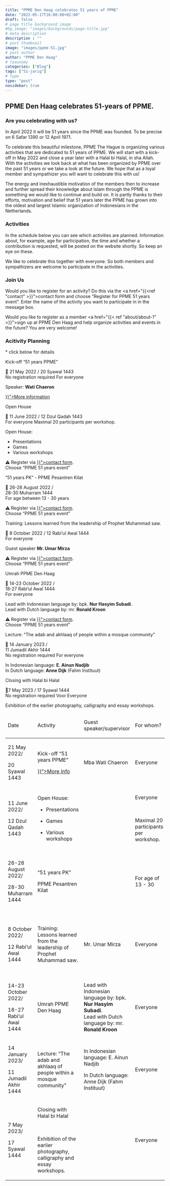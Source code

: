 ```yaml
---
title: "PPME Den Haag celebrates 51 years of PPME"
date: "2022-05-17T16:00:00+02:00"
draft: false
# page title background image
#bg_image: "images/backgrounds/page-title.jpg"
# meta description
description : ""
# post thumbnail
image: "images/ppme-51.jpg"
# post author
author: "PPME Den Haag"
# taxonomy
categories: ["Blog"]
tags: ["51-jarig"]
# type
type: "post"
nosidebar: true
---
```


## PPME Den Haag celebrates 51-years of PPME.
### Are you celebrating with us?
 
In April 2022 it will be 51 years since the PPME was founded. To be precise on 6 Safar 1390 or 12 April 1971.
 
To celebrate this beautiful milestone, PPME The Hague is organizing various activities that are dedicated to 51 years of PPME. We will start with a kick-off in May 2022 and close a year later with a Halal bi Halal, in sha Allah. With the activities we look back at what has been organized by PPME over the past 51 years or we take a look at the future. We hope that as a loyal member and sympathizer you will want to celebrate this with us!
 
The energy and inexhaustible motivation of the members then to increase and further spread their knowledge about Islam through the PPME is something we would like to continue and build on. It is partly thanks to their efforts, motivation and belief that 51 years later the PPME has grown into the oldest and largest Islamic organization of Indonesians in the Netherlands.


### Activities
In the schedule below you can see which activities are planned. Information about, for example, age for participation, the time and whether a contribution is requested, will be posted on the website shortly. So keep an eye on these.
 
We like to celebrate this together with everyone. So both members and sympathizers are welcome to participate in the activities.

### Join Us
Would you like to register for an activity? Do this via the <a href="{{<ref "contact" >}}">contact form</a> and choose “Register for PPME 51 years event”. Enter the name of the activity you want to participate in in the message box.
 
Would you like to register as a member <a href="{{< ref "about/about-1" >}}">sign up</a> at PPME Den Haag and help organize activities and events in the future? You are very welcome!

### Acitivity Planning

<div class="d-lg-none">
<p class="font-weight-lighter">* click below for details</p>
<div id="accordion">
  <div class="card">
    <div class="card-header alert-primary text-center" id="heading1"  data-toggle="collapse" data-target="#collapse1" aria-expanded="false" aria-controls="collapse1">
          <p>Kick-off “51 years PPME”</p>
          📅 21 May 2022 / 20 Syawal 1443
    </div>
    <div id="collapse1" class="collapse" aria-labelledby="heading1" data-parent="#accordion">
      <div class="card-body">
        <span class="badge badge-pill  badge-success">No registration required</span>
        <span class="badge badge-pill badge-success">For everyone</span>      
        <p> Speaker: <strong>Wati Chaeron</strong></p>
        <p><a href="{{< ref "event/kickoff-51">}}">More information</a></p>
      </div>
    </div>
  </div>
  <div class="card">
    <div class="card-header alert-primary text-center" id="heading2"  data-toggle="collapse" data-target="#collapse2" aria-expanded="false" aria-controls="collapse2">
          <p>Open House</p>
          📅 11 June 2022 / 12 Dzul Qadah 1443
    </div>
    <div id="collapse2" class="collapse" aria-labelledby="heading2" data-parent="#accordion">
      <div class="card-body">
            <span class="badge badge-pill badge-success">For everyone</span>
            <span class="badge badge-pill badge-warning">Maximal 20 participants per workshop.</span>
            <p>
            Open House:
            <ul>
            <li>Presentations</li>
            <li>Games</li>
            <li>Various workshops</li>
            </ul>
            </p>
            <p>⚠️ Register via  <a href="{{< ref "contact" >}}">contact form</a>.<br/>Choose  “PPME 51 years event"</p>
      </div>
    </div>
  </div>

  <div class="card">
    <div class="card-header alert-primary text-center" id="heading3"  data-toggle="collapse" data-target="#collapse3" aria-expanded="false" aria-controls="collapse3">
          <p>“51 years PK” - PPME Pesantren Kilat</p>📅 26-28 August 2022 /<br/>28-30 Muharram 1444
    </div>
    <div id="collapse3" class="collapse" aria-labelledby="heading3" data-parent="#accordion">
      <div class="card-body">
            <span class="badge badge-pill badge-warning">For age between 13 - 30 years</span>
            <p>⚠️ Register via  <a href="{{< ref "contact" >}}">contact form</a>.<br/>Choose  “PPME 51 years event"</p>
      </div>
    </div>
  </div>
  <div class="card">
    <div class="card-header alert-primary text-center" id="heading4"  data-toggle="collapse" data-target="#collapse4" aria-expanded="false" aria-controls="collapse4">
          <p>Training: Lessons learned from the leadership of Prophet Muhammad saw.</p>
          📅 8 October 2022 / 12 Rabi’ul Awal 1444
    </div>
    <div id="collapse4" class="collapse" aria-labelledby="heading4" data-parent="#accordion">
      <div class="card-body">
            <span class="badge badge-pill badge-success">For everyone</span>
            <p>Guest speaker <strong>Mr. Umar Mirza</strong>            </p>
            <p>⚠️ Register via  <a href="{{< ref "contact" >}}">contact form</a>.<br/>Choose  “PPME 51 years event"</p>
      </div>
    </div>
  </div>

  <div class="card">
    <div class="card-header alert-primary text-center" id="heading5"  data-toggle="collapse" data-target="#collapse5" aria-expanded="false" aria-controls="collapse5">
          <p>Umrah PPME Den Haag</p>
          📅 14-23 October 2022 /<br/> 18-27 Rabi’ul Awal 1444
    </div>
    <div id="collapse5" class="collapse" aria-labelledby="heading5" data-parent="#accordion">
      <div class="card-body">
            <span class="badge badge-pill badge-success">For everyone</span>
            <p>Lead with Indonesian language by: bpk. <strong>Nur Hasyim Subadi</strong>.<br/>
            Lead with Dutch language by: mr. <strong>Ronald Kroon</strong></p>
            <p>⚠️ Register via  <a href="{{< ref "contact" >}}">contact form</a>.<br/>Choose  “PPME 51 years event"</p>
      </div>
    </div>
  </div>

  <div class="card">
    <div class="card-header alert-primary text-center" id="heading6"  data-toggle="collapse" data-target="#collapse6" aria-expanded="false" aria-controls="collapse6">
          <p>Lecture: “The adab and akhlaaq of people within a mosque community”</p>
          📅 14 January 2023 /<br/>11 Jumadil Akhir 1444
    </div>
    <div id="collapse6" class="collapse" aria-labelledby="heading6" data-parent="#accordion">
      <div class="card-body">
            <span class="badge badge-pill  badge-success">No registration required</span>
            <span class="badge badge-pill badge-success">For everyone</span>
            <p>In Indonesian language: <strong>E. Ainun Nadjib</strong><br/>In Dutch language: <strong>Anne Dijk</strong> (Fahm Instituut)
</p>
      </div>
    </div>
  </div>

  <div class="card">
    <div class="card-header alert-primary text-center" id="heading7"  data-toggle="collapse" data-target="#collapse7" aria-expanded="false" aria-controls="collapse7">
          <p>Closing with Halal bi Halal</p>
          📅7 May 2023 / 17 Syawal 1444
    </div>
    <div id="collapse7" class="collapse" aria-labelledby="heading7" data-parent="#accordion">
      <div class="card-body">
            <span class="badge badge-pill  badge-success">No registration required</span>
            <span class="badge badge-pill badge-success">Voor Everyone</span>
            <p>Exhibition of the earlier photography, calligraphy and essay workshops.</p>
      </div>
    </div>
  </div>

</div>

</div>
<div class="d-none d-lg-block">
    <table class="table">
        <thead>
            <tr class="table-primary">
                <td>
                    <p><span>Date</span>
                    </p>
                </td>
                <td>
                    <p><span>Activity</span>
                    </p>
                </td>
                <td>
                    <p><span>Guest speaker/supervisor</span>
                    </p>
                </td>
                <td>
                    <p><span>For whom?</span></p>
                </td>
                <td>
                    <p><span>Sign up?</span>
                    </p>
                </td>
            </tr>
        </thead>
        <tbody>
            <tr>
                <td>
                    <p><span>21 May 2022/</span></p>
                    <p><span>20 Syawal 1443</span></p>
                </td>
                <td>
                    <p><span>Kick-off &ldquo;51 years PPME&rdquo;</span></p>
                    <p><a href="{{< ref "event/kickoff-51">}}">More Info</a></p>
                </td>
                <td>
                    <p><span>Mba Wati Chaeron</span></p>
                </td>
                <td>
                    <p><span>Everyone</span>
                    </p>
                </td>
                <td>
                    <p><span>No</span>
                    </p>
                </td>
            </tr>
            <tr>
                <td rowspan="6">
                    <p><span>11 June 2022/</span></p>
                    <p><span>12 Dzul Qadah 1443</span></p>
                </td>
                <td rowspan="6">
                    <p><span>Open House:</span></p>
                    <ul>
                        <li aria-level="1">
                            <p role="presentation">
                                <span>Presentations</span>
                            </p>
                        </li>
                        <li aria-level="1">
                            <p role="presentation">
                                <span>Games&nbsp;</span>
                            </p>
                        </li>
                        <li aria-level="1">
                            <p role="presentation">
                                <span>Various workshops&nbsp;</span>
                            </p>
                        </li>
                    </ul>
                </td>
                <td rowspan="6">
                    <br />
                </td>
                <td rowspan="6">
                    <p><span>Everyone</span>
                    </p><br />
                    <p><span>Maximal 20 participants per workshop.</span></p>
                </td>
                <td rowspan="6">
                    <p><span>⚠️ Register via  <a href="{{< ref "contact" >}}">contact form</a>.<br/>Choose  “PPME 51 years event"</span></p>
                </td>
            </tr>
            <tr></tr>
            <tr></tr>
            <tr></tr>
            <tr></tr>
            <tr></tr>
            <tr>
                <td rowspan="3">
                    <p><span>26-28 August 2022/</span></p>
                    <p><span>28-30 Muharram 1444</span></p>
                </td>
                <td rowspan="3">
                    <p><span>&ldquo;51 years PK&rdquo;</span></p>
                    <p><span>PPME Pesantren Kilat</span></p>
                </td>
                <td rowspan="3">
                    <br />
                </td>
                <td rowspan="3">
                    <p><span>For age of 13 - 30</span></p>
                </td>
                <td rowspan="3">
                    <p><span>⚠️ Register via  <a href="{{< ref "contact" >}}">contact form</a>.<br/>Choose  “PPME 51 years event"</span></p>
                </td>
            </tr>
            <tr></tr>
            <tr></tr>
            <tr>
                <td>
                    <p><span>8 October 2022/</span></p>
                    <p><span>12 Rabi&rsquo;ul Awal 1444</span></p>
                </td>
                <td>
                    <p><span>Training: Lessons learned from the leadership of Prophet Muhammad saw.</span></p>
                </td>
                <td>
                    <p><span>Mr. Umar Mirza</span></p>
                </td>
                <td>
                    <p><span>Everyone</span>
                    </p>
                </td>
                <td>
                    <p><span>⚠️ Register via  <a href="{{< ref "contact" >}}">contact form</a>.<br/>Choose  “PPME 51 years event"</span></p>
                </td>
            </tr>
            <tr>
                <td rowspan="2">
                    <p><span>14-23 October 2022/</span></p>
                    <p><span>18-27 Rabi&rsquo;ul Awal 1444</span></p>
                </td>
                <td rowspan="2">
                    <p><span>Umrah PPME Den Haag</span></p>
                </td>
                <td rowspan="2">
                    <p>Lead with Indonesian language by: bpk. <strong>Nur Hasyim Subadi</strong>.<br/>
            Lead with Dutch language by: mr. <strong>Ronald Kroon</strong></p>
                </td>
                <td rowspan="2">
                    <p><span>Everyone</span>
                    </p>
                </td>
                <td rowspan="2">
                    <p><span>⚠️ Register via  <a href="{{< ref "contact" >}}">contact form</a>.<br/>Choose  “PPME 51 years event"</span></p>
                </td>
            </tr>
            <tr ></tr>
            <tr>
                <td rowspan="2">
                    <p><span>14 January 2023/</span></p>
                    <p><span>11 Jumadil Akhir 1444</span></p>
                </td>
                <td rowspan="2">
                    <p><span>Lecture: “The adab and akhlaaq of people within a mosque community”</span></p>
                </td>
                <td rowspan="2">
                    <p><span>In Indonesian language: E. Ainun Nadjib</span></p>
                    <p><span>In Dutch language: Anne Dijk (Fahm Instituut)</span></p>
                </td>
                <td rowspan="2">
                    <p><span>Everyone</span>
                    </p>
                </td>
                <td rowspan="2">
                    <p><span>No</span>
                    </p>
                </td>
            </tr>
            <tr></tr>
            <tr>
                <td rowspan="4">
                    <p><span>7 May 2023/</span></p>
                    <p><span>17 Syawal 1444</span></p>
                </td>
                <td rowspan="4">
                    <p><span>Closing with  Halal bi Halal&nbsp;</span></p><br />
                    <p><span>Exhibition of the earlier photography, calligraphy and essay workshops.</span></p>
                </td>
                <td rowspan="4">
                    <br />
                </td>
                <td rowspan="4">
                    <p><span>Everyone</span>
                    </p>
                </td>
                <td rowspan="4">
                    <p><span>No</span>
                    </p>
                </td>
            </tr>
        </tbody>
    </table>
</div>